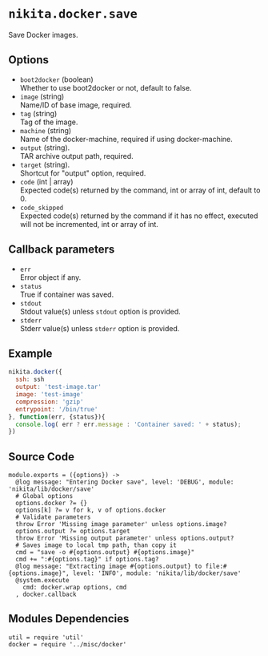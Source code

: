 
# `nikita.docker.save`

Save Docker images.

## Options

* `boot2docker` (boolean)   
  Whether to use boot2docker or not, default to false.
* `image` (string)   
  Name/ID of base image, required.
* `tag` (string)   
  Tag of the image.
* `machine` (string)   
  Name of the docker-machine, required if using docker-machine.
* `output` (string).   
  TAR archive output path, required.
* `target` (string).   
  Shortcut for "output" option, required.
* `code` (int | array)   
  Expected code(s) returned by the command, int or array of int, default to 0.
* `code_skipped`   
  Expected code(s) returned by the command if it has no effect, executed will
  not be incremented, int or array of int.

## Callback parameters

* `err`   
  Error object if any.
* `status`   
  True if container was saved.
* `stdout`   
  Stdout value(s) unless `stdout` option is provided.
* `stderr`   
  Stderr value(s) unless `stderr` option is provided.

## Example

```javascript
nikita.docker({
  ssh: ssh
  output: 'test-image.tar'
  image: 'test-image'
  compression: 'gzip'
  entrypoint: '/bin/true'
}, function(err, {status}){
  console.log( err ? err.message : 'Container saved: ' + status);
})
```

## Source Code

    module.exports = ({options}) ->
      @log message: "Entering Docker save", level: 'DEBUG', module: 'nikita/lib/docker/save'
      # Global options
      options.docker ?= {}
      options[k] ?= v for k, v of options.docker
      # Validate parameters
      throw Error 'Missing image parameter' unless options.image?
      options.output ?= options.target
      throw Error 'Missing output parameter' unless options.output?
      # Saves image to local tmp path, than copy it
      cmd = "save -o #{options.output} #{options.image}"
      cmd += ":#{options.tag}" if options.tag?
      @log message: "Extracting image #{options.output} to file:#{options.image}", level: 'INFO', module: 'nikita/lib/docker/save'
      @system.execute
        cmd: docker.wrap options, cmd
      , docker.callback

## Modules Dependencies

    util = require 'util'  
    docker = require '../misc/docker'

